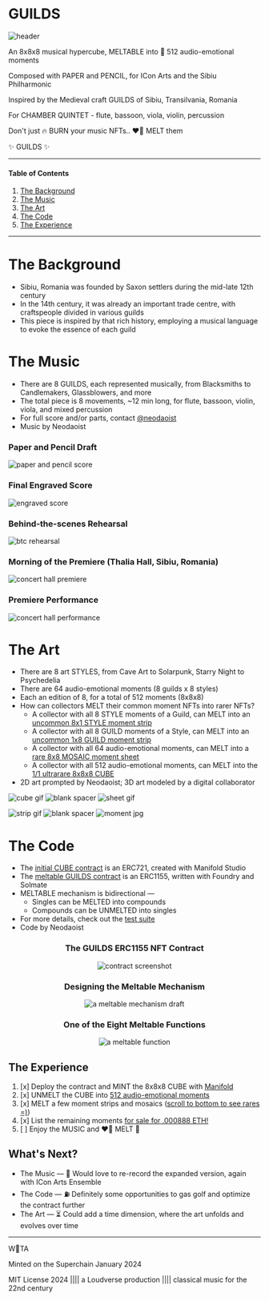 # GUILDS

![header](./media/HEADER.jpg)

An 8x8x8 musical hypercube, MELTABLE into 💙 512 audio-emotional moments

Composed with PAPER and PENCIL, for ICon Arts and the Sibiu Philharmonic

Inspired by the Medieval craft GUILDS of Sibiu, Transilvania, Romania

For CHAMBER QUINTET - flute, bassoon, viola, violin, percussion

Don't just 🔥 BURN your music NFTs.. ❤️‍🔥 MELT them

✨ GUILDS ✨

---

#### Table of Contents

1. [The Background](#the-background)
2. [The Music](#the-music)
3. [The Art](#the-art)
4. [The Code](#the-code)
5. [The Experience](#the-experience)

---

# The Background

- Sibiu, Romania was founded by Saxon settlers during the mid-late 12th century
- In the 14th century, it was already an important trade centre, with craftspeople divided in various guilds
- This piece is inspired by that rich history, employing a musical language to evoke the essence of each guild

# The Music

- There are 8 GUILDS, each represented musically, from Blacksmiths to Candlemakers, Glassblowers, and more
- The total piece is 8 movements, ~12 min long, for flute, bassoon, violin, viola, and mixed percussion
- For full score and/or parts, contact [@neodaoist](https://twitter.com/neodaoist)
- Music by Neodaoist

### Paper and Pencil Draft
![paper and pencil score](./media/PAPERSCORE.jpg)

### Final Engraved Score
![engraved score](./media/ENGRAVEDSCORE.jpg)

### Behind-the-scenes Rehearsal
![btc rehearsal](./media/REHEARSAL.jpg)

### Morning of the Premiere (Thalia Hall, Sibiu, Romania)
![concert hall premiere](./media/PREMIERE.jpg)

### Premiere Performance
![concert hall performance](./media/PERFORMANCE.jpg)

# The Art

- There are 8 art STYLES, from Cave Art to Solarpunk, Starry Night to Psychedelia
- There are 64 audio-emotional moments (8 guilds x 8 styles)
- Each an edition of 8, for a total of 512 moments (8x8x8)
- How can collectors MELT their common moment NFTs into rarer NFTs?
  - A collector with all 8 STYLE moments of a Guild, can MELT into an [uncommon 8x1 STYLE moment strip](https://opensea.io/assets/base/0xe09cd75b2e3a874f08fb8d09a98bdea307a1ff92/73)
  - A collector with all 8 GUILD moments of a Style, can MELT into an [uncommon 1x8 GUILD moment strip](https://opensea.io/assets/base/0xe09cd75b2e3a874f08fb8d09a98bdea307a1ff92/66)
  - A collector with all 64 audio-emotional moments, can MELT into a [rare 8x8 MOSAIC moment sheet](https://opensea.io/assets/base/0xe09cd75b2e3a874f08fb8d09a98bdea307a1ff92/81)
  - A collector with all 512 audio-emotional moments, can MELT into the [1/1 ultrarare 8x8x8 CUBE](https://gallery.manifold.xyz/base/0x4db3ab8e606eadf3d94cf5349a35c415156b89b3/1)
- 2D art prompted by Neodaoist; 3D art modeled by a digital collaborator

![cube gif](./media/CUBE.gif)
![blank spacer](./media/SPACER.png)
![sheet gif](./media/SHEET.gif)

![strip gif](./media/STYLESTRIP.gif)
![blank spacer](./media/SPACER.png)
![moment jpg](./media/MOMENT-glassblowers-solarpunk.jpg)

# The Code

- The [initial CUBE contract](https://basescan.org/address/0x4db3ab8e606eadf3d94cf5349a35c415156b89b3?a=1#code) is an ERC721, created with Manifold Studio
- The [meltable GUILDS contract](https://basescan.org/address/0xe09cd75b2e3a874f08fb8d09a98bdea307a1ff92#code) is an ERC1155, written with Foundry and Solmate
- MELTABLE mechanism is bidirectional —
  - Singles can be MELTED into compounds
  - Compounds can be UNMELTED into singles
- For more details, check out the [test suite](./test/Guilds.t.sol)
- Code by Neodaoist

<div style="text-align: center;">

### The GUILDS ERC1155 NFT Contract
![contract screenshot](./media/CONTRACT.jpg)

### Designing the Meltable Mechanism
![a meltable mechanism draft](./media/MECHANISM.jpg)

### One of the Eight Meltable Functions
![a meltable function](./media/MELT.jpg)

</div>

## The Experience

1. [x] Deploy the contract and MINT the 8x8x8 CUBE with [Manifold](https://gallery.manifold.xyz/base/0x4db3ab8e606eadf3d94cf5349a35c415156b89b3/1)
2. [x] UNMELT the CUBE into [512 audio-emotional moments](https://basescan.org/tx/0x01a9df31ac13b0317af88fb403ea94940b0d2d2f951dca3d65633c781c5a37c1)
3. [x] MELT a few moment strips and mosaics ([scroll to bottom to see rares =)](https://zora.co/0x4ab68ce2dd8dbdd17f925b5ab49e6f7ad433013b))
4. [x] List the remaining moments [for sale for .000888 ETH!](https://opensea.io/collection/guilds888)
5. [ ] Enjoy the MUSIC and ❤️‍🔥 MELT 🫠

## What's Next?

- The Music — 🎻 Would love to re-record the expanded version, again with ICon Arts Ensemble
- The Code — ⛽️ Definitely some opportunities to gas golf and optimize the contract further
- The Art — ⏳ Could add a time dimension, where the art unfolds and evolves over time

---

W💙TA

Minted on the Superchain January 2024

MIT License 2024 |||| a Loudverse production |||| classical music for the 22nd century
